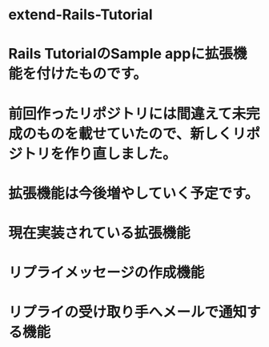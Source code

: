 # extend-Rails-Tutorial
# Rails TutorialのSample appに拡張機能を付けたものです。
# 前回作ったリポジトリには間違えて未完成のものを載せていたので、新しくリポジトリを作り直しました。
# 拡張機能は今後増やしていく予定です。
# 現在実装されている拡張機能
# リプライメッセージの作成機能
# リプライの受け取り手へメールで通知する機能
